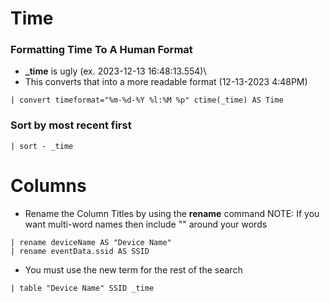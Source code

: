 





# Time
### Formatting Time To A Human Format
- **_time** is ugly (ex. 2023-12-13 16:48:13.554)\
- This converts that into a more readable format (12-13-2023 4:48PM)
```
| convert timeformat="%m-%d-%Y %l:%M %p" ctime(_time) AS Time
```

### Sort by most recent first
```
| sort - _time
```

# Columns
- Rename the Column Titles by using the **rename** command
    NOTE: If you want multi-word names then include "" around your words
```
| rename deviceName AS "Device Name"
| rename eventData.ssid AS SSID
```
- You must use the new term for the rest of the search
```
| table "Device Name" SSID _time
```
